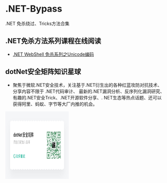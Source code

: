 # .NET-Bypass
.NET 免杀绕过、Tricks方法合集

## .NET免杀方法系列课程在线阅读
+ [.NET WebShell 免杀系列之Unicode编码](https://mp.weixin.qq.com/s/VIsJlDmWGD0QcgBDDsRP9g)


## dotNet安全矩阵知识星球 
+ 聚焦于微软.NET安全技术，关注基于.NET衍生出的各种红蓝攻防对抗技术、分享内容不限于 .NET代码审计、 最新的.NET漏洞分析、反序列化漏洞研究、有趣的.NET安全Trick、.NET开源软件分享、. NET生态等热点话题、还可以获得阿里、蚂蚁、字节等大厂内推的机会。
<img src="51121224455454T3.jpg" width="200" height="213" />
